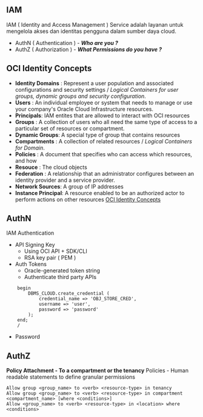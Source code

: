 ## IAM
IAM ( Identity and Access Management ) Service adalah layanan untuk mengelola akses dan identitas pengguna dalam sumber daya cloud.
- AuthN ( Authentication ) - **_Who are you ?_**
- AuthZ ( Authorization ) - **_What Permissions do you have ?_**

## OCI Identity Concepts 
- **Identity Domains** : Represent a user population and associated configurations and security settings / _Logical Containers for user groups, dynamic groups and security configuration_.
- **Users** : An individual employee or system that needs to manage or use your company's Oracle Cloud Infrastructure resources.
- **Principals**: IAM entites that are allowed to interact with OCI resources
- **Groups** : A collection of users who all need the same type of access to a particular set of resources or compartment.
- **Dynamic Groups**: A special type of group that contains resources
- **Compartments** : A collection of related resources / _Logical Containers for Domain_.
- **Policies** : A document that specifies who can access which resources, and how
- **Resouce** : The cloud objects
- **Federation** : A relationship that an administrator configures between an identity provider and a service provider.
- **Network Sources**: A group of IP addresses
- **Instance Principal**: A resource enabled to be an authorized actor to perform actions on other resources
[OCI Identity Concepts](https://docs.oracle.com/en-us/iaas/Content/Identity/Concepts/overview.htm)

## AuthN
IAM Authentication
- API Signing Key
	- Using OCI API + SDK/CLI
	- RSA key pair ( PEM )
- Auth Tokens
	- Oracle-generated token string
	- Authenticate third party APIs
```
	begin
		DBMS_CLOUD.create_credential (
			credential_name => 'OBJ_STORE_CRED',
			username => 'user',
			password => 'password'
		);
	end;
	/
```
- Password

## AuthZ 
**Policy Attachment - To a compartment or the tenancy**
Policies - Human readable statements to define granular permissions

```
Allow group <group_name> to <verb> <resource-type> in tenancy
Allow group <group_name> to <verb> <resource-type> in compartment
<compartment_name> [where <conditions>]
Allow <group_name> to <verb> <resource-type> in <location> where <conditions>
```

